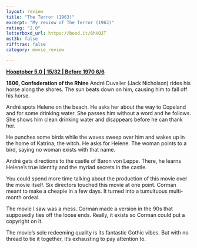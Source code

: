 ```yaml
---
layout: review
title: "The Terror (1963)"
excerpt: "My review of The Terror (1963)"
rating: "2.0"
letterboxd_url: https://boxd.it/6hHQJT
mst3k: false
rifftrax: false
category: movie_review

---
```


<b><a href="https://boxd.it/pRFMi/detail">Hooptober 5.0 | 15/32 | Before 1970 6/6</a></b>

<b>1806, Confederation of the Rhine</b>
André Duvalier (Jack Nicholson) rides his horse along the shores. The sun beats down on him, causing him to fall off his horse.

André spots Helene on the beach. He asks her about the way to Copeland and for some drinking water. She passes him without a word and he follows. She shows him clean drinking water and disappears before he can thank her.

He punches some birds while the waves sweep over him and wakes up in the home of Katrina, the witch. He asks for Helene. The woman points to a bird, saying no woman exists with that name.

André gets directions to the castle of Baron von Leppe. There, he learns Helene’s true identity and the myriad secrets in the castle.

You could spend more time talking about the production of this movie over the movie itself. Six directors touched this movie at one point. Corman meant to make a cheapie in a few days. It turned into a tumultuous multi-month ordeal.

The movie I saw was a mess. Corman made a version in the 90s that supposedly ties off the loose ends. Really, it exists so Corman could put a copyright on it.

The movie’s sole redeeming quality is its fantastic Gothic vibes. But with no thread to tie it together, it’s exhausting to pay attention to.